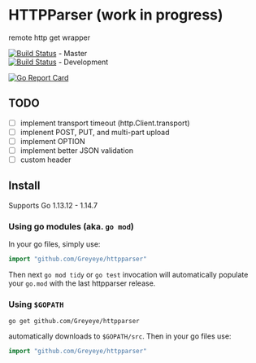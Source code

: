 # HTTPParser (work in progress)
remote http get wrapper

[![Build Status](https://travis-ci.org/Greyeye/httpparser.svg?branch=master)](https://travis-ci.org/Greyeye/httpwrapper) - Master  
[![Build Status](https://travis-ci.org/Greyeye/httpparser.svg?branch=development)](https://travis-ci.org/Greyeye/httpwrapper) - Development  

[![Go Report Card](https://goreportcard.com/badge/github.com/Greyeye/httpwrapper)](https://goreportcard.com/report/github.com/Greyeye/httpwrapper)  

## TODO

- [ ] implement transport timeout (http.Client.transport)
- [ ] implenent POST, PUT, and multi-part upload
- [ ] implement OPTION
- [ ] implement better JSON validation
- [ ] custom header

## Install  

Supports Go 1.13.12 - 1.14.7

### Using go modules (aka. `go mod`)

In your go files, simply use:
``` go
import "github.com/Greyeye/httpparser"
```

Then next `go mod tidy` or `go test` invocation will automatically
populate your `go.mod` with the last httpparser release.  

### Using `$GOPATH`

```shell script
go get github.com/Greyeye/httpparser
```

automatically downloads to `$GOPATH/src`. Then in your
go files use:
```go
import "github.com/Greyeye/httpparser"
```


